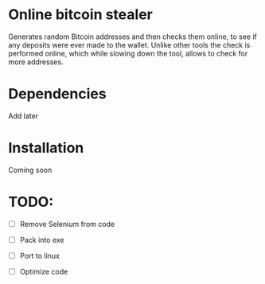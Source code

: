 # Online bitcoin stealer
Generates random Bitcoin addresses and then checks them online, to see if any deposits were ever made to the wallet. Unlike other tools the check is performed online, which while slowing down the tool, allows to check for more addresses.
# Dependencies
Add later
# Installation
Coming soon
# TODO:

- [ ] Remove Selenium from code

- [ ] Pack into exe

- [ ] Port to linux

- [ ] Optimize code

